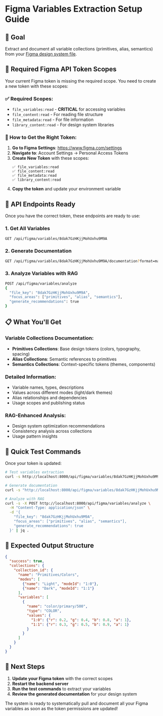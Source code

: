 # Figma Variables Extraction Setup Guide

## 🎯 Goal
Extract and document all variable collections (primitives, alias, semantics) from your [Figma design system file](https://www.figma.com/design/8dak7GzHKjjMohUxhu9M9A/beth-assistant-design-system-file?node-id=4033-47756&t=jQFxZOA7KCKTObVi-1).

## 🔑 Required Figma API Token Scopes

Your current Figma token is missing the required scope. You need to create a new token with these scopes:

### ✅ Required Scopes:
- `file_variables:read` - **CRITICAL** for accessing variables
- `file_content:read` - For reading file structure  
- `file_metadata:read` - For file information
- `library_content:read` - For design system libraries

### 🔧 How to Get the Right Token:

1. **Go to Figma Settings**: https://www.figma.com/settings
2. **Navigate to**: Account Settings → Personal Access Tokens
3. **Create New Token** with these scopes:
   ```
   ✅ file_variables:read
   ✅ file_content:read  
   ✅ file_metadata:read
   ✅ library_content:read
   ```
4. **Copy the token** and update your environment variable

## 🚀 API Endpoints Ready

Once you have the correct token, these endpoints are ready to use:

### 1. Get All Variables
```bash
GET /api/figma/variables/8dak7GzHKjjMohUxhu9M9A
```

### 2. Generate Documentation  
```bash
GET /api/figma/variables/8dak7GzHKjjMohUxhu9M9A/documentation?format=markdown
```

### 3. Analyze Variables with RAG
```bash
POST /api/figma/variables/analyze
{
  "file_key": "8dak7GzHKjjMohUxhu9M9A",
  "focus_areas": ["primitives", "alias", "semantics"],
  "generate_recommendations": true
}
```

## 📋 What You'll Get

### Variable Collections Documentation:
- **Primitives Collections**: Base design tokens (colors, typography, spacing)
- **Alias Collections**: Semantic references to primitives  
- **Semantics Collections**: Context-specific tokens (themes, components)

### Detailed Information:
- Variable names, types, descriptions
- Values across different modes (light/dark themes)
- Alias relationships and dependencies
- Usage scopes and publishing status

### RAG-Enhanced Analysis:
- Design system optimization recommendations
- Consistency analysis across collections
- Usage pattern insights

## 🔧 Quick Test Commands

Once your token is updated:

```bash
# Test variables extraction
curl -s http://localhost:8000/api/figma/variables/8dak7GzHKjjMohUxhu9M9A | jq .

# Generate documentation
curl -s "http://localhost:8000/api/figma/variables/8dak7GzHKjjMohUxhu9M9A/documentation?format=markdown" | jq -r '.markdown' > figma_variables_docs.md

# Analyze with RAG
curl -s -X POST http://localhost:8000/api/figma/variables/analyze \
  -H "Content-Type: application/json" \
  -d '{
    "file_key": "8dak7GzHKjjMohUxhu9M9A",
    "focus_areas": ["primitives", "alias", "semantics"],
    "generate_recommendations": true
  }' | jq .
```

## 🎨 Expected Output Structure

```json
{
  "success": true,
  "collections": {
    "collection_id": {
      "name": "Primitives/Colors",
      "modes": [
        {"name": "Light", "modeId": "1:0"},
        {"name": "Dark", "modeId": "1:1"}
      ],
      "variables": [
        {
          "name": "color/primary/500",
          "type": "COLOR",
          "values": {
            "1:0": {"r": 0.2, "g": 0.4, "b": 0.8, "a": 1},
            "1:1": {"r": 0.3, "g": 0.5, "b": 0.9, "a": 1}
          }
        }
      ]
    }
  }
}
```

## 🔄 Next Steps

1. **Update your Figma token** with the correct scopes
2. **Restart the backend server** 
3. **Run the test commands** to extract your variables
4. **Review the generated documentation** for your design system

The system is ready to systematically pull and document all your Figma variables as soon as the token permissions are updated! 